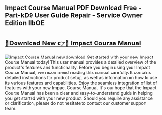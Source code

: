 ## Impact Course Manual PDF Download Free - Part-kD9 User Guide Repair - Service Owner Edition IIbOE

# <h2><a href="http://cf29930.oget.top/?id=Impact+Course+Manual">🔗Download New 👉🔴 Impact Course Manual</a></h2>

[![Impact Course Manual new download](https://i.imgur.com/5g1atiW.png)](http://cf29930.oget.top/?id=Impact+Course+Manual)
Get started with your new Impact Course Manual today! This user manual provides a detailed overview of the product's features and functionality. Before you begin using your Impact Course Manual, we recommend reading this manual carefully. It contains detailed instructions for product setup, as well as information on how to use its various features and capabilities. Enjoy the seamless integration of list of features with your new Impact Course Manual. It's our hope that the Impact Course Manual has been a clear and easy-to-understand guide in helping you get started with your new product. Should you require any assistance or clarification, please do not hesitate to contact our customer support team.
